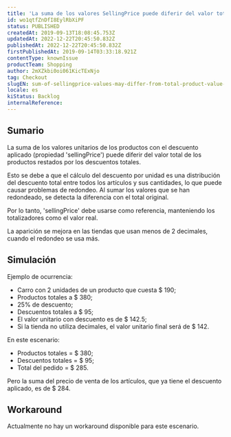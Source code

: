 ```yaml
---
title: 'La suma de los valores SellingPrice puede diferir del valor total del producto restado por los descuentos totales'
id: wo1qtfZnDfI8EylRbXiPF
status: PUBLISHED
createdAt: 2019-09-13T18:08:45.753Z
updatedAt: 2022-12-22T20:45:50.832Z
publishedAt: 2022-12-22T20:45:50.832Z
firstPublishedAt: 2019-09-14T03:33:18.921Z
contentType: knownIssue
productTeam: Shopping
author: 2mXZkbi0oi061KicTExNjo
tag: Checkout
slugEN: sum-of-sellingprice-values-may-differ-from-total-product-value-minus-the-total-discounts
locale: es
kiStatus: Backlog
internalReference: 
---
```


## Sumario

La suma de los valores unitarios de los productos con el descuento aplicado (propiedad 'sellingPrice') puede diferir del valor total de los productos restados por los descuentos totales.

Esto se debe a que el cálculo del descuento por unidad es una distribución del descuento total entre todos los artículos y sus cantidades, lo que puede causar problemas de redondeo. Al sumar los valores que se han redondeado, se detecta la diferencia con el total original.

Por lo tanto, 'sellingPrice' debe usarse como referencia, manteniendo los totalizadores como el valor real.

La aparición se mejora en las tiendas que usan menos de 2 decimales, cuando el redondeo se usa más.

## Simulación

Ejemplo de ocurrencia:

- Carro con 2 unidades de un producto que cuesta $ 190;
- Productos totales a $ 380;
- 25% de descuento;
- Descuentos totales a $ 95;
- El valor unitario con descuento es de $ 142.5;
- Si la tienda no utiliza decimales, el valor unitario final será de $ 142.

En este escenario:

- Productos totales = $ 380;
- Descuentos totales = $ 95;
- Total del pedido = $ 285.

Pero la suma del precio de venta de los artículos, que ya tiene el descuento aplicado, es de $ 284.

## Workaround

Actualmente no hay un workaround disponible para este escenario.

